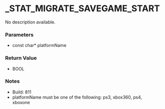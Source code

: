 # _STAT_MIGRATE_SAVEGAME_START

No description available.

### Parameters
* const char* platformName

### Return Value
* BOOL

### Notes
* Build: 811
* platformName must be one of the following: ps3, xbox360, ps4, xboxone

